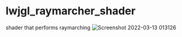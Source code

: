 # lwjgl_raymarcher_shader
shader that performs raymarching
![Screenshot 2022-03-13 013126](https://user-images.githubusercontent.com/69918769/158064655-c82f1f16-5ca5-4a55-ad8a-49fbc9b3a9eb.png)
